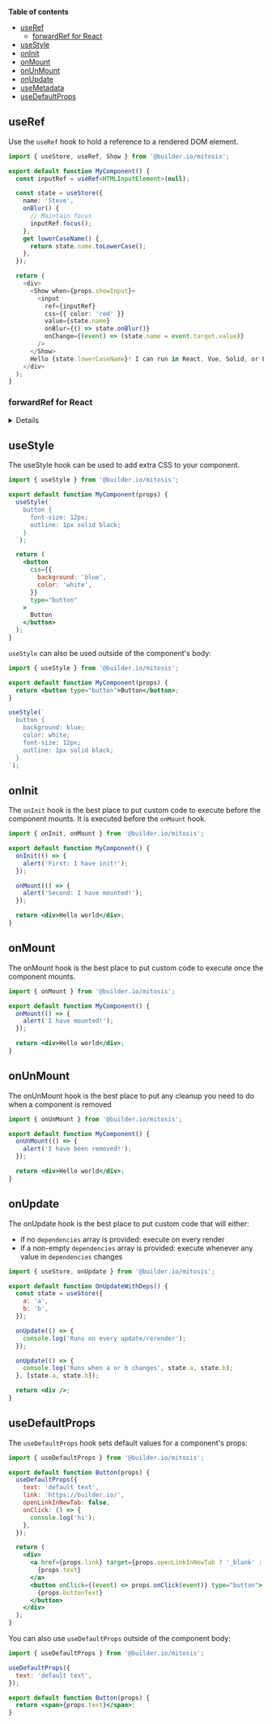 **Table of contents**

- [useRef](#useref)
  - [forwardRef for React](#forwardref-for-react)
- [useStyle](#usestyle)
- [onInit](#oninit)
- [onMount](#onmount)
- [onUnMount](#onunmount)
- [onUpdate](#onupdate)
- [useMetadata](./customizability.md#useMetadata)
- [useDefaultProps](#usedefaultprops)

## useRef

Use the `useRef` hook to hold a reference to a rendered DOM element.

```typescript
import { useStore, useRef, Show } from '@builder.io/mitosis';

export default function MyComponent() {
  const inputRef = useRef<HTMLInputElement>(null);

  const state = useStore({
    name: 'Steve',
    onBlur() {
      // Maintain focus
      inputRef.focus();
    },
    get lowerCaseName() {
      return state.name.toLowerCase();
    },
  });

  return (
    <div>
      <Show when={props.showInput}>
        <input
          ref={inputRef}
          css={{ color: 'red' }}
          value={state.name}
          onBlur={() => state.onBlur()}
          onChange={(event) => (state.name = event.target.value)}
        />
      </Show>
      Hello {state.lowerCaseName}! I can run in React, Vue, Solid, or Liquid!
    </div>
  );
}
```

### forwardRef for React

<details>

In React you may need to wrap your component with `forwardRef` to provide direct access to an element (`input` for example). You can do this by using using a `prop` value as the `ref`

_Mitosis input_

```typescript
export default function MyInput(props) {
  return <input ref={props.inputRef} />;
}
```

_Mitosis output_

```typescript
import { forwardRef } from 'react';

export default forwardRef(function MyInput(props, inputRef) {
  return <input ref={inputRef} />;
});
```

<hr />
</details>

## useStyle

The useStyle hook can be used to add extra CSS to your component.

```jsx
import { useStyle } from '@builder.io/mitosis';

export default function MyComponent(props) {
  useStyle(`
    button {
      font-size: 12px;
      outline: 1px solid black;
    }
  `);

  return (
    <button
      css={{
        background: 'blue',
        color: 'white',
      }}
      type="button"
    >
      Button
    </button>
  );
}
```

`useStyle` can also be used outside of the component's body:

```jsx
import { useStyle } from '@builder.io/mitosis';

export default function MyComponent(props) {
  return <button type="button">Button</button>;
}

useStyle(`
  button {
    background: blue;
    color: white;
    font-size: 12px;
    outline: 1px solid black;
  }
`);
```

## onInit

The `onInit` hook is the best place to put custom code to execute before the component mounts. It is executed before the `onMount` hook.

```jsx
import { onInit, onMount } from '@builder.io/mitosis';

export default function MyComponent() {
  onInit(() => {
    alert('First: I have init!');
  });

  onMount(() => {
    alert('Second: I have mounted!');
  });

  return <div>Hello world</div>;
}
```

## onMount

The onMount hook is the best place to put custom code to execute once the component mounts.

```jsx
import { onMount } from '@builder.io/mitosis';

export default function MyComponent() {
  onMount(() => {
    alert('I have mounted!');
  });

  return <div>Hello world</div>;
}
```

## onUnMount

The onUnMount hook is the best place to put any cleanup you need to do when a component is removed

```jsx
import { onUnMount } from '@builder.io/mitosis';

export default function MyComponent() {
  onUnMount(() => {
    alert('I have been removed!');
  });

  return <div>Hello world</div>;
}
```

## onUpdate

The onUpdate hook is the best place to put custom code that will either:

- if no `dependencies` array is provided: execute on every render
- if a non-empty `dependencies` array is provided: execute whenever any value in `dependencies` changes

```jsx
import { useStore, onUpdate } from '@builder.io/mitosis';

export default function OnUpdateWithDeps() {
  const state = useStore({
    a: 'a',
    b: 'b',
  });

  onUpdate(() => {
    console.log('Runs on every update/rerender');
  });

  onUpdate(() => {
    console.log('Runs when a or b changes', state.a, state.b);
  }, [state.a, state.b]);

  return <div />;
}
```

## useDefaultProps

The `useDefaultProps` hook sets default values for a component's props:

```jsx
import { useDefaultProps } from '@builder.io/mitosis';

export default function Button(props) {
  useDefaultProps({
    text: 'default text',
    link: 'https://builder.io/',
    openLinkInNewTab: false,
    onClick: () => {
      console.log('hi');
    },
  });

  return (
    <div>
      <a href={props.link} target={props.openLinkInNewTab ? '_blank' : undefined}>
        {props.text}
      </a>
      <button onClick={(event) => props.onClick(event)} type="button">
        {props.buttonText}
      </button>
    </div>
  );
}
```

You can also use `useDefaultProps` outside of the component body:

```jsx
import { useDefaultProps } from '@builder.io/mitosis';

useDefaultProps({
  text: 'default text',
});

export default function Button(props) {
  return <span>{props.text}</span>;
}
```
